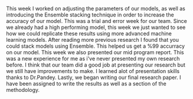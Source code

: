 
This week I worked on adjusting the parameters of our models, as well as introducing the Ensemble stacking technique in order to increase the accuracy of our model. This was a trial and error week for our team. Since we already had a high performing model, this week we just wanted to see how we could replicate these results using more advanced machine learning models. After reading more previous research I found that you could stack models using Ensemble. This helped us get a %99 accurracy on our model. This week we also presented our mid program report. This was a new experience for me as i've never presented my own research before. I think that our team did a good job at presenting our research but we still have improvements to make. I learned alot of presentation skills thanks to Dr.Pandey. Lastly, we began writing our final research paper. I have been assigned to write the results as well as a section of the methodology.  
